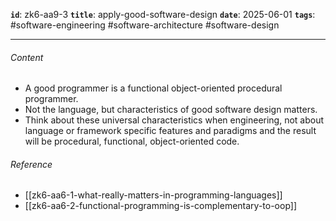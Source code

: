 **`id`**: zk6-aa9-3
**`title`**: apply-good-software-design
**`date`**: 2025-06-01
**`tags`**: #software-engineering #software-architecture #software-design

---

###### Content

-   A good programmer is a functional object-oriented procedural programmer.
-   Not the language, but characteristics of good software design matters.
-   Think about these universal characteristics when engineering, not about language or framework specific features and paradigms and the result will be procedural, functional, object-oriented code.

###### Reference

-   [[zk6-aa6-1-what-really-matters-in-programming-languages]]
-   [[zk6-aa6-2-functional-programming-is-complementary-to-oop]]
